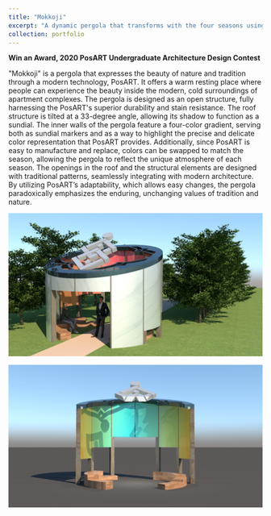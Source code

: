 ```yaml
---
title: "Mokkoji"
excerpt: "A dynamic pergola that transforms with the four seasons using PosART<br/><img src='/images/mokkoji_1.jpg'>"
collection: portfolio
---
```


**Win an Award, 2020 PosART Undergraduate Architecture Design Contest**

"Mokkoji" is a pergola that expresses the beauty of nature and tradition through a modern technology, PosART. It offers a warm resting place where people can experience the beauty inside the modern, cold surroundings of apartment complexes. The pergola is designed as an open structure, fully harnessing the PosART's superior durability and stain resistance. The roof structure is tilted at a 33-degree angle, allowing its shadow to function as a sundial. The inner walls of the pergola feature a four-color gradient, serving both as sundial markers and as a way to highlight the precise and delicate color representation that PosART provides. Additionally, since PosART is easy to manufacture and replace, colors can be swapped to match the season, allowing the pergola to reflect the unique atmosphere of each season. The openings in the roof and the structural elements are designed with traditional patterns, seamlessly integrating with modern architecture. By utilizing PosART’s adaptability, which allows easy changes, the pergola paradoxically emphasizes the enduring, unchanging values of tradition and nature.

![Thumbnail Alt text](/images/mokkoji_1.jpg)

![Thumbnail Alt text](/images/mokkoji_2.jpg)